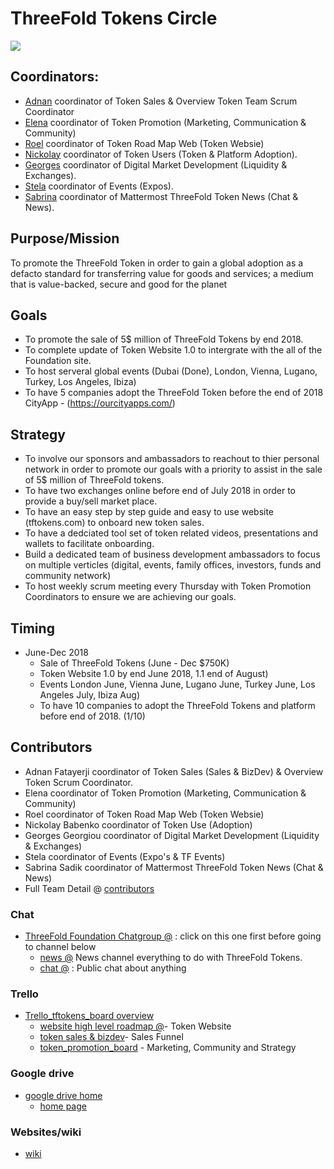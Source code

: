 # ThreeFold Tokens Circle

![](https://images.unsplash.com/photo-1505649118510-a5d934d3af17?ixlib=rb-0.3.5&s=3e49b355077bf4d3727db8e954e9c812&auto=format&fit=crop&w=1100&q=80)

## Coordinators:

- [Adnan](/contributors/Adnan_Fatayerji.md) coordinator of Token Sales & Overview Token Team Scrum Coordinator 
- [Elena](/contributors/Elena_Anfimova.md) coordinator of Token Promotion (Marketing, Communication & Community) 
- [Roel](/contributors/Roel_van_Sabben.md) coordinator of Token Road Map Web (Token Websie)
- [Nickolay](/contributors/Roel_van_Sabben.md) coordinator of Token Users (Token & Platform Adoption). 
- [Georges](/contributors/Georges_Georgiou.md) coordinator of Digital Market Development (Liquidity & Exchanges).
- [Stela](/contributors/Stela_Suils_Cuesta.md) coordinator of Events (Expos).
- [Sabrina](/contributors/sabrina_sadik.md) coordinator of Mattermost ThreeFold Token News (Chat & News).

## Purpose/Mission

To promote the ThreeFold Token in order to gain a global adoption as a defacto standard for transferring value for goods and services; a medium that is value-backed, secure and good for the planet

## Goals

- To promote the sale of 5$ million of ThreeFold Tokens by end 2018.
- To complete update of Token Website 1.0 to intergrate with the all of the Foundation site.
- To host serveral global events (Dubai (Done), London, Vienna, Lugano, Turkey, Los Angeles, Ibiza)
- To have 5 companies adopt the ThreeFold Token before the end of 2018 CityApp - (https://ourcityapps.com/)

## Strategy

- To involve our sponsors and ambassadors to reachout to thier personal network in order to promote our goals with a priority to assist in the sale of 5$ million of ThreeFold tokens.
- To have two exchanges online before end of July 2018 in order to provide a buy/sell market place.
- To have an easy step by step guide and easy to use website (tftokens.com) to onboard new token sales.
- To have a dedciated tool set of token related videos, presentations and wallets to facilitate onboarding.
- Build a dedicated team of business development ambassadors to focus on multiple verticles (digital, events, family offices, investors, funds and community network)
- To host weekly scrum meeting every Thursday with Token Promotion Coordinators to ensure we are achieving our goals. 

## Timing

- June-Dec 2018
   - Sale of ThreeFold Tokens (June - Dec $750K)
   - Token Website 1.0 by end June 2018, 1.1 end of August)
   - Events London June, Vienna June, Lugano June, Turkey June, Los Angeles July, Ibiza Aug)
   - To have 10 companies to adopt the ThreeFold Tokens and platform before end of 2018. (1/10)


## Contributors

- Adnan Fatayerji coordinator of Token Sales (Sales & BizDev) & Overview Token Scrum Coordinator.  
- Elena coordinator of Token Promotion (Marketing, Communication & Community) 
- Roel coordinator of Token Road Map Web (Token Websie)
- Nickolay Babenko coordinator of Token Use (Adoption)
- Georges Georgiou coordinator of Digital Market Development (Liquidity & Exchanges)
- Stela coordinator of Events (Expo's & TF Events)
- Sabrina Sadik coordinator of Mattermost ThreeFold Token News (Chat & News)
- Full Team Detail @ [contributors](https://github.com/threefoldfoundation/info_foundation/tree/master/docs/contributors)


### Chat

- [ThreeFold Foundation Chatgroup @](https://chat.grid.tf/signup_user_complete/?id=wpz16r964bdnuqxc5p7kn5upmo) : click on this one first before going to channel below
   - [news @](https://chat.grid.tf/tftokens/channels/town-square) News channel everything to do with ThreeFold Tokens.
   - [chat @](https://chat.grid.tf/tftokens/channels/chat) : Public chat about anything
   
### Trello

- [Trello_tftokens_board overview](https://trello.com/threefoldtoken)
    - [website high level roadmap @](https://trello.com/b/6EvzB47K/tftokenroadmapweb)- Token Website
    - [token sales & bizdev](https://trello.com/b/PQXC3FHZ/tftokenfunnelsales)- Sales Funnel
    - [token_promotion_board](https://trello.com/b/IqHW5DeD/tftokenstoriespromotion) - Marketing, Community and Strategy

### Google drive

- [google drive home](https://drive.google.com/drive/u/1/folders/1Enej6SCg4fo7f65EVYT4LT_-Cmga-Who)
    - [home page](https://docs.google.com/document/d/1SpZmeAgzeNxDPJTLnShd-NkkOREuJf0ItRHJCuDxE7Q/edit)

### Websites/wiki

- [wiki](https://threefoldfoundation.github.io/info_tokens/#/)
